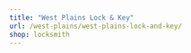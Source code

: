 ```yaml
---
title: "West Plains Lock & Key"
url: /west-plains/west-plains-lock-and-key/
shop: locksmith
---
```

